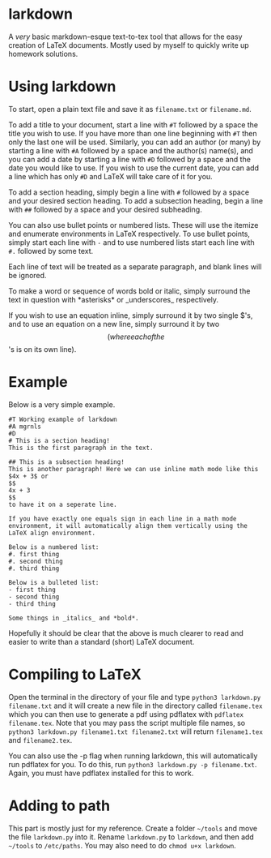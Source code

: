 # larkdown
A _very_ basic markdown-esque text-to-tex tool that allows for the easy creation of LaTeX documents. Mostly used by myself to quickly write up homework solutions.

# Using larkdown
To start, open a plain text file and save it as `filename.txt` or `filename.md`.

To add a title to your document, start a line with `#T` followed by a space the title you wish to use. If you have more than one line beginning with `#T` then only the last one will be used. Similarly, you can add an author (or many) by starting a line with `#A` followed by a space and the author(s) name(s), and you can add a date by starting a line with `#D` followed by a space and the date you would like to use. If you wish to use the current date, you can add a line which has only `#D` and LaTeX will take care of it for you.

To add a section heading, simply begin a line with `#` followed by a space and your desired section heading. To add a subsection heading, begin a line with `##` followed by a space and your desired subheading.

You can also use bullet points or numbered lists. These will use the itemize and enumerate environments in LaTeX respectively. To use bullet points, simply start each line with `-` and to use numbered lists start each line with `#.` followed by some text.

Each line of text will be treated as a separate paragraph, and blank lines will be ignored.

To make a word or sequence of words bold or italic, simply surround the text in question with \*asterisks\* or \_underscores\_ respectively. 

If you wish to use an equation inline, simply surround it by two single $'s, and to use an equation on a new line, simply surround it by two $$ (where each of the $$'s is on its own line).

# Example
Below is a very simple example.
```
#T Working example of larkdown
#A mgrnls
#D
# This is a section heading!
This is the first paragraph in the text.

## This is a subsection heading!
This is another paragraph! Here we can use inline math mode like this $4x + 3$ or
$$
4x + 3
$$
to have it on a seperate line.

If you have exactly one equals sign in each line in a math mode environment, it will automatically align them vertically using the LaTeX align environment.

Below is a numbered list:
#. first thing
#. second thing 
#. third thing

Below is a bulleted list:
- first thing
- second thing
- third thing

Some things in _italics_ and *bold*.
```
Hopefully it should be clear that the above is much clearer to read and easier to write than a standard (short) LaTeX document.

# Compiling to LaTeX
Open the terminal in the directory of your file and type `python3 larkdown.py filename.txt` and it will create a new file in the directory called `filename.tex` which you can then use to generate a pdf using pdflatex with `pdflatex filename.tex`. Note that you may pass the script multiple file names, so `python3 larkdown.py filename1.txt filename2.txt` will return `filename1.tex` and `filename2.tex`.

You can also use the -p flag when running larkdown, this will automatically run pdflatex for you. To do this, run `python3 larkdown.py -p filename.txt`. Again, you must have pdflatex installed for this to work.

# Adding to path
This part is mostly just for my reference. Create a folder `~/tools` and move the file `larkdown.py` into it. Rename `larkdown.py` to `larkdown`, and then add `~/tools` to `/etc/paths`. You may also need to do `chmod u+x larkdown`.
